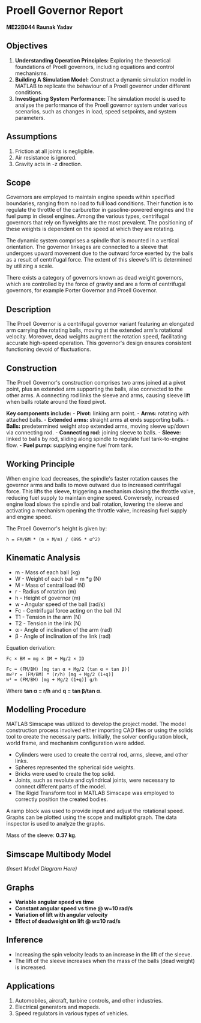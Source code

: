 # Proell Governor Report

**ME22B044 Raunak Yadav**

## Objectives

1.  **Understanding Operation Principles:** Exploring the theoretical
    foundations of Proell governors, including equations and control
    mechanisms.
2.  **Building A Simulation Model:** Construct a dynamic simulation
    model in MATLAB to replicate the behaviour of a Proell governor
    under different conditions.
3.  **Investigating System Performance:** The simulation model is used
    to analyse the performance of the Proell governor system under
    various scenarios, such as changes in load, speed setpoints, and
    system parameters.

## Assumptions

1.  Friction at all joints is negligible. 
2.  Air resistance is ignored. 
3.  Gravity acts in -z direction.

## Scope

Governors are employed to maintain engine speeds within specified
boundaries, ranging from no load to full load conditions. Their function
is to regulate the throttle of the carburettor in gasoline-powered
engines and the fuel pump in diesel engines. Among the various types,
centrifugal governors that rely on flyweights are the most prevalent.
The positioning of these weights is dependent on the speed at which they
are rotating.

The dynamic system comprises a spindle that is mounted in a vertical
orientation. The governor linkages are connected to a sleeve that
undergoes upward movement due to the outward force exerted by the balls
as a result of centrifugal force. The extent of this sleeve's lift is
determined by utilizing a scale.

There exists a category of governors known as dead weight governors,
which are controlled by the force of gravity and are a form of
centrifugal governors, for example Porter Governor and Proell Governor.

## Description

The Proell Governor is a centrifugal governor variant featuring an
elongated arm carrying the rotating balls, moving at the extended arm's
rotational velocity. Moreover, dead weights augment the rotation speed,
facilitating accurate high-speed operation. This governor's design
ensures consistent functioning devoid of fluctuations.

## Construction

The Proell Governor's construction comprises two arms joined at a pivot
point, plus an extended arm supporting the balls, also connected to the
other arms. A connecting rod links the sleeve and arms, causing sleeve
lift when balls rotate around the fixed pivot.

**Key components include:** - **Pivot:** linking arm point. - **Arms:**
rotating with attached balls. - **Extended arms:** straight arms at ends
supporting balls. - **Balls:** predetermined weight atop extended arms,
moving sleeve up/down via connecting rod. - **Connecting rod:** joining
sleeve to balls. - **Sleeve:** linked to balls by rod, sliding along
spindle to regulate fuel tank-to-engine flow. - **Fuel pump:** supplying
engine fuel from tank.

## Working Principle

When engine load decreases, the spindle's faster rotation causes the
governor arms and balls to move outward due to increased centrifugal
force. This lifts the sleeve, triggering a mechanism closing the
throttle valve, reducing fuel supply to maintain engine speed.
Conversely, increased engine load slows the spindle and ball rotation,
lowering the sleeve and activating a mechanism opening the throttle
valve, increasing fuel supply and engine speed.

The Proell Governor's height is given by:

    h = FM/BM * (m + M/m) / (895 * ω^2)

## Kinematic Analysis

-   m - Mass of each ball (kg) 
-   W - Weight of each ball = m *g (N) 
-   M - Mass of central load (N) 
-   r - Radius of rotation (m) 
-   h - Height of governor (m) 
-   w - Angular speed of the ball (rad/s) 
-   Fc - Centrifugal force acting on the ball (N) 
-   T1 - Tension in the arm (N) 
-   T2 - Tension in the link (N) 
-   α - Angle of inclination of the arm (rad) 
-   β - Angle of inclination of the link (rad)

Equation derivation:

    Fc × BM = mg × IM + Mg/2 × ID

    Fc = (FM/BM) [mg tan α + Mg/2 (tan α + tan β)]
    mw²r = (FM/BM) * (r/h) [mg + Mg/2 (1+q)]
    w² = (FM/BM) [mg + Mg/2 (1+q)] g/h

Where **tan α = r/h** and **q = tan β/tan α**.

## Modelling Procedure

MATLAB Simscape was utilized to develop the project model. The model
construction process involved either importing CAD files or using the
solids tool to create the necessary parts. Initially, the solver
configuration block, world frame, and mechanism configuration were
added.

-   Cylinders were used to create the central rod, arms, sleeve, and
    other links. 
-   Spheres represented the spherical side weights. 
-   Bricks were used to create the top solid. 
-   Joints, such as revolute and cylindrical joints, were necessary to
    connect different parts of the model. 
-   The Rigid Transform tool in MATLAB Simscape was employed to
    correctly position the created bodies.

A ramp block was used to provide input and adjust the rotational speed.
Graphs can be plotted using the scope and multiplot graph. The data
inspector is used to analyze the graphs.

Mass of the sleeve: **0.37 kg**.

## Simscape Multibody Model

*(Insert Model Diagram Here)*

## Graphs

-   **Variable angular speed vs time** 
-   **Constant angular speed vs time @ w=10 rad/s** 
-   **Variation of lift with angular velocity** 
-   **Effect of deadweight on lift @ w=10 rad/s**

## Inference

-   Increasing the spin velocity leads to an increase in the lift of the
    sleeve. 
-   The lift of the sleeve increases when the mass of the balls (dead
    weight) is increased.

## Applications

1.  Automobiles, aircraft, turbine controls, and other industries.
2.  Electrical generators and mopeds.
3.  Speed regulators in various types of vehicles.

